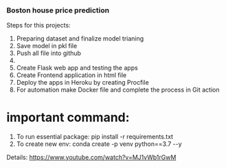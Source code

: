 ### Boston house price prediction

Steps for this projects:

1. Preparing dataset and finalize model trianing 
2. Save model in pkl file
3. Push all file into github
4. 
5. Create Flask web app and testing the apps
6. Create Frontend application in html file
7. Deploy the apps in Heroku by creating Procfile
8. For automation make Docker file and complete the process in Git action 



 # important command:

1. To run essential package:   pip install -r requirements.txt
2. To create new env: conda create -p venv python==3.7 --y


Details: https://www.youtube.com/watch?v=MJ1vWb1rGwM
